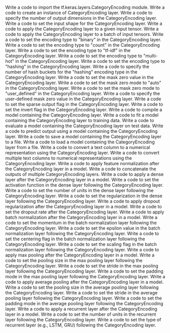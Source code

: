 Write a code to import the tf.keras.layers.CategoryEncoding module.
Write a code to create an instance of CategoryEncoding layer.
Write a code to specify the number of output dimensions in the CategoryEncoding layer.
Write a code to set the input shape for the CategoryEncoding layer.
Write a code to apply the CategoryEncoding layer to a given input tensor.
Write a code to apply the CategoryEncoding layer to a batch of input tensors.
Write a code to set the encoding type to "binary" in the CategoryEncoding layer.
Write a code to set the encoding type to "count" in the CategoryEncoding layer.
Write a code to set the encoding type to "tf-idf" in the CategoryEncoding layer.
Write a code to set the encoding type to "multi-hot" in the CategoryEncoding layer.
Write a code to set the encoding type to "hashing" in the CategoryEncoding layer.
Write a code to specify the number of hash buckets for the "hashing" encoding type in the CategoryEncoding layer.
Write a code to set the mask zero value in the CategoryEncoding layer.
Write a code to set the mask zero mode to "auto" in the CategoryEncoding layer.
Write a code to set the mask zero mode to "user_defined" in the CategoryEncoding layer.
Write a code to specify the user-defined mask zero value in the CategoryEncoding layer.
Write a code to set the sparse output flag in the CategoryEncoding layer.
Write a code to set the invert flag in the CategoryEncoding layer.
Write a code to compile a model containing the CategoryEncoding layer.
Write a code to fit a model containing the CategoryEncoding layer to training data.
Write a code to evaluate a model containing the CategoryEncoding layer on test data.
Write a code to predict output using a model containing the CategoryEncoding layer.
Write a code to save a model containing the CategoryEncoding layer to a file.
Write a code to load a model containing the CategoryEncoding layer from a file.
Write a code to convert a text column to a numerical representation using the CategoryEncoding layer.
Write a code to convert multiple text columns to numerical representations using the CategoryEncoding layer.
Write a code to apply feature normalization after the CategoryEncoding layer in a model.
Write a code to concatenate the outputs of multiple CategoryEncoding layers.
Write a code to apply a dense layer after the CategoryEncoding layer in a model.
Write a code to set the activation function in the dense layer following the CategoryEncoding layer.
Write a code to set the number of units in the dense layer following the CategoryEncoding layer.
Write a code to set the regularization in the dense layer following the CategoryEncoding layer.
Write a code to apply dropout regularization after the CategoryEncoding layer in a model.
Write a code to set the dropout rate after the CategoryEncoding layer.
Write a code to apply batch normalization after the CategoryEncoding layer in a model.
Write a code to set the momentum in the batch normalization layer following the CategoryEncoding layer.
Write a code to set the epsilon value in the batch normalization layer following the CategoryEncoding layer.
Write a code to set the centering flag in the batch normalization layer following the CategoryEncoding layer.
Write a code to set the scaling flag in the batch normalization layer following the CategoryEncoding layer.
Write a code to apply max pooling after the CategoryEncoding layer in a model.
Write a code to set the pooling size in the max pooling layer following the CategoryEncoding layer.
Write a code to set the stride in the max pooling layer following the CategoryEncoding layer.
Write a code to set the padding mode in the max pooling layer following the CategoryEncoding layer.
Write a code to apply average pooling after the CategoryEncoding layer in a model.
Write a code to set the pooling size in the average pooling layer following the CategoryEncoding layer.
Write a code to set the stride in the average pooling layer following the CategoryEncoding layer.
Write a code to set the padding mode in the average pooling layer following the CategoryEncoding layer.
Write a code to apply a recurrent layer after the CategoryEncoding layer in a model.
Write a code to set the number of units in the recurrent layer following the CategoryEncoding layer.
Write a code to set the type of recurrent layer (e.g., LSTM, GRU) following the CategoryEncoding layer.